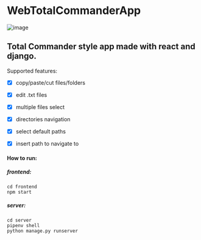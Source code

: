 # WebTotalCommanderApp
![image](https://user-images.githubusercontent.com/38570835/147798519-ec02d815-18f8-4eb5-887d-fc6cdfcffba5.png)

## Total Commander style app made with react and django.

Supported features:
- [x] copy/paste/cut files/folders
- [x] edit .txt files
- [x] multiple files select
- [x] directories navigation
- [x] select default paths
- [x] insert path to navigate to   


#### How to run:
##### frontend: 
```
cd frontend
npm start
```
##### server:
```
cd server
pipenv shell
python manage.py runserver
```
